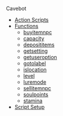 Cavebot
  - [Action Scripts](cavebot/actions.md)
  - [Functions](cavebot/functions.md)
    - [buyitemnpc](cavebot/functions/buyitemnpc.md)
    - [capacity](cavebot/functions/capacity.md)
    - [deposititems](cavebot/functions/deposititems.md)
    - [getsetting](cavebot/functions/getsetting.md)
    - [getuseroption](cavebot/functions/getuseroption.md)
    - [gotolabel](cavebot/functions/gotolabel.md)
    - [islocation](cavebot/functions/islocation.md)
    - [level](cavebot/functions/level.md)
    - [luremode](cavebot/functions/luremode.md)
    - [sellitemnpc](cavebot/functions/sellitemnpc.md)
    - [soulpoints](cavebot/functions/soulpoints.md)
    - [stamina](cavebot/functions/stamina.md)
    <!-- - [islocation](cavebot/functions/islocation.md) -->
  - [Script Setup](cavebot/script_setup.md)
  <!-- - [Variables](variables.md) -->



<!-- Targeting -->

  <!-- - [Configuration](configuration.md) -->


<!-- - [Awesome docsify](awesome.md) -->
<!-- - [Changelog](changelog.md) -->
